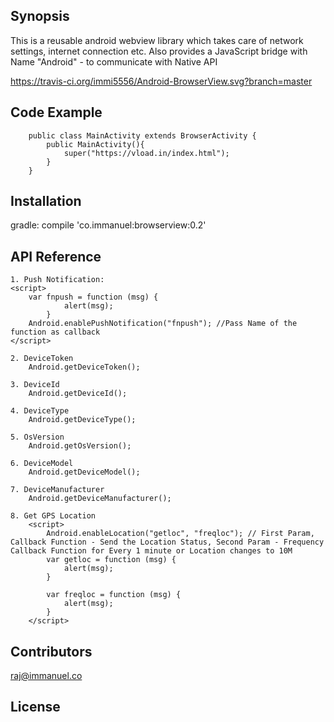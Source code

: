 ## Synopsis

This is a reusable android webview library which takes care of network settings, internet connection etc.
Also provides a JavaScript bridge with Name "Android" - to communicate with Native API

https://travis-ci.org/immi5556/Android-BrowserView.svg?branch=master

## Code Example

		public class MainActivity extends BrowserActivity {
			public MainActivity(){
				super("https://vload.in/index.html");
			}
		}

## Installation

gradle: compile 'co.immanuel:browserview:0.2'


## API Reference

```
1. Push Notification:
<script>
	var fnpush = function (msg) {
            alert(msg);
        }
	Android.enablePushNotification("fnpush"); //Pass Name of the function as callback
</script>	

2. DeviceToken
	Android.getDeviceToken();
	
3. DeviceId
	Android.getDeviceId();	

4. DeviceType
	Android.getDeviceType();

5. OsVersion
	Android.getOsVersion();
	
6. DeviceModel
	Android.getDeviceModel();	
	
7. DeviceManufacturer
	Android.getDeviceManufacturer();	
	
8. Get GPS Location	
	<script>
		Android.enableLocation("getloc", "freqloc"); // First Param, Callback Function - Send the Location Status, Second Param - Frequency Callback Function for Every 1 minute or Location changes to 10M
		var getloc = function (msg) {
		    alert(msg);
		}

		var freqloc = function (msg) {
		    alert(msg);
		}
	</script>
```	
	
## Contributors

raj@immanuel.co

## License


